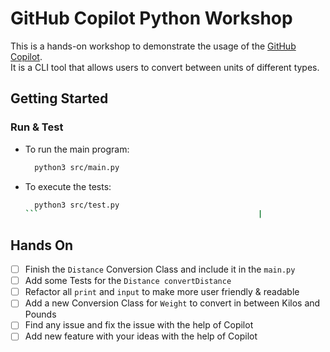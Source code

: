 # GitHub Copilot Python Workshop

This is a hands-on workshop to demonstrate the usage of the [GitHub Copilot](https://github.com/features/copilot). 
<br>It is a CLI tool that allows users to convert between units of different types.

## Getting Started
### Run & Test
- To run the main program:
    ```bash
      python3 src/main.py
    ```
- To execute the tests:
    ```bash
      python3 src/test.py
    ```                                                 |

## Hands On
- [ ] Finish the `Distance` Conversion Class and include it in the `main.py`
- [ ] Add some Tests for the `Distance convertDistance`
- [ ] Refactor all `print` and `input` to make more user friendly & readable
- [ ] Add a new Conversion Class for `Weight` to convert in between Kilos and Pounds
- [ ] Find any issue and fix the issue with the help of Copilot
- [ ] Add new feature with your ideas with the help of Copilot